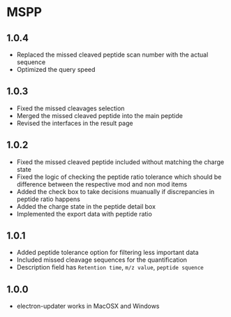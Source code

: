 # MSPP

## 1.0.4
- Replaced the missed cleaved peptide scan number with the actual sequence
- Optimized the query speed

## 1.0.3
- Fixed the missed cleavages selection
- Merged the missed cleaved peptide into the main peptide
- Revised the interfaces in the result page

## 1.0.2
- Fixed the missed cleaved peptide included without matching the charge state
- Fixed the logic of checking the peptide ratio tolerance which should be difference between the respective mod and non mod items
- Added the check box to take decisions muanually if discrepancies in peptide ratio happens
- Added the charge state in the peptide detail box
- Implemented the export data with peptide ratio

## 1.0.1
- Added peptide tolerance option for filtering less important data
- Included missed cleavage sequences for the quantification
- Description field has ```Retention time```, ```m/z value```, ```peptide squence```

## 1.0.0
- electron-updater works in MacOSX and Windows
